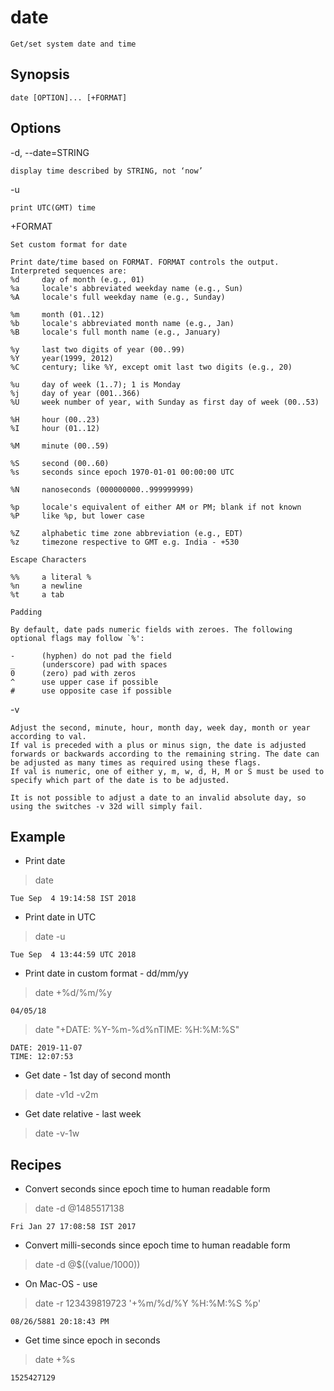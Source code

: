 # date

    Get/set system date and time

## Synopsis

`date [OPTION]... [+FORMAT]`

## Options

-d, --date=STRING

    display time described by STRING, not ‘now’

-u

    print UTC(GMT) time

+FORMAT

    Set custom format for date

~~~~
Print date/time based on FORMAT. FORMAT controls the output.
Interpreted sequences are:
%d     day of month (e.g., 01)
%a     locale's abbreviated weekday name (e.g., Sun)
%A     locale's full weekday name (e.g., Sunday)

%m     month (01..12)
%b     locale's abbreviated month name (e.g., Jan)
%B     locale's full month name (e.g., January)

%y     last two digits of year (00..99)
%Y     year(1999, 2012)
%C     century; like %Y, except omit last two digits (e.g., 20)

%u     day of week (1..7); 1 is Monday
%j     day of year (001..366)
%U     week number of year, with Sunday as first day of week (00..53)

%H     hour (00..23)
%I     hour (01..12)

%M     minute (00..59)

%S     second (00..60)
%s     seconds since epoch 1970-01-01 00:00:00 UTC

%N     nanoseconds (000000000..999999999)

%p     locale's equivalent of either AM or PM; blank if not known
%P     like %p, but lower case

%Z     alphabetic time zone abbreviation (e.g., EDT)
%z     timezone respective to GMT e.g. India - +530

Escape Characters

%%     a literal %
%n     a newline
%t     a tab

Padding

By default, date pads numeric fields with zeroes. The following optional flags may follow `%':

-      (hyphen) do not pad the field
_      (underscore) pad with spaces
0      (zero) pad with zeros
^      use upper case if possible
#      use opposite case if possible
~~~~

-v

    Adjust the second, minute, hour, month day, week day, month or year according to val.
    If val is preceded with a plus or minus sign, the date is adjusted forwards or backwards according to the remaining string. The date can be adjusted as many times as required using these flags.
    If val is numeric, one of either y, m, w, d, H, M or S must be used to specify which part of the date is to be adjusted.
    
    It is not possible to adjust a date to an invalid absolute day, so using the switches -v 32d will simply fail.

## Example

* Print date

> date

    Tue Sep  4 19:14:58 IST 2018

* Print date in UTC

> date -u

    Tue Sep  4 13:44:59 UTC 2018

* Print date in custom format - dd/mm/yy

> date +%d/%m/%y

    04/05/18

> date "+DATE: %Y-%m-%d%nTIME: %H:%M:%S"

    DATE: 2019-11-07
    TIME: 12:07:53

* Get date - 1st day of second month

> date -v1d -v2m

* Get date relative - last week

> date -v-1w

## Recipes

* Convert seconds since epoch time to human readable form

> date -d @1485517138

    Fri Jan 27 17:08:58 IST 2017

* Convert milli-seconds since epoch time to human readable form

> date -d @$((value/1000))

* On Mac-OS - use

> date -r 123439819723 '+%m/%d/%Y %H:%M:%S %p'

    08/26/5881 20:18:43 PM

* Get time since epoch in seconds

> date +%s

    1525427129
